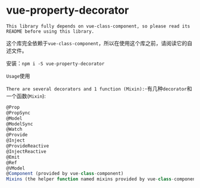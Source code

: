 # vue-property-decorator

`This library fully depends on vue-class-component, so please read its README before using this library.`

这个库完全依赖于`vue-class-component`，所以在使用这个库之前，请阅读它的自述文件。

安装：`npm i -S vue-property-decorator`

`Usage`使用

`There are several decorators and 1 function (Mixin):`-有几种`decorator`和一个函数(`Mixin`):

```js
@Prop
@PropSync
@Model
@ModelSync
@Watch
@Provide
@Inject
@ProvideReactive
@InjectReactive
@Emit
@Ref
@VModel
@Component (provided by vue-class-component)
Mixins (the helper function named mixins provided by vue-class-component)
```




















